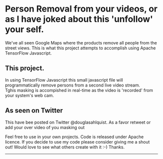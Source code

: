 # Person Removal from your videos, or as I have joked about this 'unfollow' your self.
We've all seen Google Maps where the products remove all people from the street views.   This is what this project attempts to accomplish using Apache TensorFlow Javascript. 

## This project.

In using TensorFlow Javascript this small javascript file will programmatically remove persons from a second live video stream.  
Tghis masking is accompished in real-time as the video is 'recorded' from your system's web cam.


## As seen on Twitter

This have bee posted on Twitter @douglasahlquist.    As a favor retweet or add your over video of you masking out 

Feel free to use in your own projects. Code is released under Apache licence. If you decide to use my code please consider giving me a shout out! Would love to see what others create with it :-) Thanks.

---
